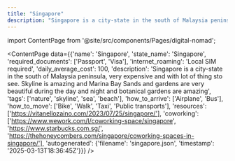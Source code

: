 ```yaml
---
title: "Singapore"
description: "Singapore is a city-state in the south of Malaysia peninsula, very expensive and with lot of thing sto see. Skyline is amazing and Marina Bay Sands and gardens are very beautiful during the day and night and botanical gardens are amazing"
---
```

import ContentPage from '@site/src/components/Pages/digital-nomad';

<ContentPage
    data={{'name': 'Singapore', 'state_name': 'Singapore', 'required_documents': ['Passport', 'Visa'], 'internet_roaming': 'Local SIM required', 'daily_average_cost': 100, 'description': 'Singapore is a city-state in the south of Malaysia peninsula, very expensive and with lot of thing sto see. Skyline is amazing and Marina Bay Sands and gardens are very beautiful during the day and night and botanical gardens are amazing', 'tags': ['nature', 'skyline', 'sea', 'beach'], 'how_to_arrive': ['Airplane', 'Bus'], 'how_to_move': ['Bike', 'Walk', 'Taxi', 'Public transports'], 'resources': ['https://vitanellozaino.com/2023/07/25/singapore/'], 'coworking': ['https://www.wework.com/l/coworking-space/singapore', 'https://www.starbucks.com.sg/', 'https://thehoneycombers.com/singapore/coworking-spaces-in-singapore/'], 'autogenerated': {'filename': 'singapore.json', 'timestamp': '2025-03-13T18:36:45Z'}}}
/>
